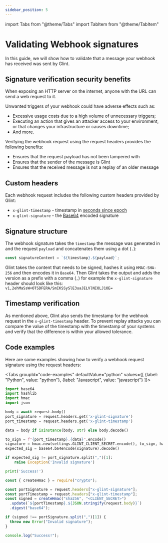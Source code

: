 ```yaml
---
sidebar_position: 5
---
```


import Tabs from "@theme/Tabs"
import TabItem from "@theme/TabItem"

# Validating Webhook signatures

In this guide, we will show how to validate that a message your webhook has received was sent by Glint.

## Signature verification security benefits

When exposing an HTTP server on the internet, anyone with the URL can send a web request to it.

Unwanted triggers of your webhook could have adverse effects such as:

- Excessive usage costs due to a high volume of unnecessary triggers;
- Executing an action that gives an attacker access to your environment, or that changes your infrastructure or causes downtime;
- And more.

Verifying the webhook request using the request headers provides the following benefits:

- Ensures that the request payload has not been tampered with
- Ensures that the sender of the message is Glint
- Ensures that the received message is not a replay of an older message

## Custom headers

Each webhook request includes the following custom headers provided by Glint:

- `x-glint-timestamp` - timestamp in [seconds since epoch](https://en.wikipedia.org/wiki/Epoch)
- `x-glint-signature` - the [Base64](https://en.wikipedia.org/wiki/Base64) encoded signature

## Signature structure

The webhook signature takes the `timestamp` the message was generated in and the request `payload` and concatenates them using a dot (`.`):

```js
const signatureContent = `${timestamp}.${payload}`;
```

Glint takes the content that needs to be signed, hashes it using `HMAC-SHA-256` and then encodes it in `Base64`. Then Glint takes the output and adds the version as a prefix with a comma (`,`) for example the `x-glint-signature` header should look like this: `v1,2ehMaSsW+OTSDFERA/SmIKSSySlE3uaJELVlNIOLJ1OE=`

## Timestamp verification

As mentioned above, Glint also sends the timestamp for the webhook request in the `x-glint-timestamp` header. To prevent replay attacks you can compare the value of the timestamp with the timestamp of your systems and verify that the difference is within your allowed tolerance.

## Code examples

Here are some examples showing how to verify a webhook request signature using the request headers:

<Tabs groupId="code-examples" defaultValue="python" values={[
{label: "Python", value: "python"},
{label: "Javascript", value: "javascript"}
]}>

<TabItem value="python">

```python showLineNumbers
import base64
import hashlib
import hmac
import json

body = await request.body()
port_signature = request.headers.get('x-glint-signature')
port_timestamp = request.headers.get('x-glint-timestamp')

data = body if isinstance(body, str) else body.decode()

to_sign = f"{port_timestamp}.{data}".encode()
signature = hmac.new(settings.GLINT_CLIENT_SECRET.encode(), to_sign, hashlib.sha256).digest()
expected_sig = base64.b64encode(signature).decode()

if expected_sig != port_signature.split(",")[1]:
    raise Exception('Invalid signature')

print('Success!')
```

</TabItem>

<TabItem value="javascript">

```javascript showLineNumbers
const { createHmac } = require("crypto");

const portSignature = request.headers["x-glint-signature"];
const portTimestamp = request.headers["x-glint-timestamp"];
const signed = createHmac("sha256", "<CLIENT_SECRET>")
  .update(`${portTimestamp}.${JSON.stringify(request.body)}`)
  .digest("base64");

if (signed !== portSignature.split(",")[1]) {
  throw new Error("Invalid signature");
}

console.log("Success!");
```

</TabItem>

</Tabs>
